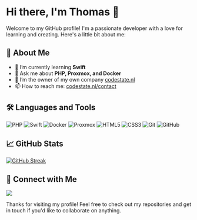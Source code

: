 # Hi there, I'm Thomas 👋

Welcome to my GitHub profile! I'm a passionate developer with a love for learning and creating. Here's a little bit about me:

## 🚀 About Me
- 🌱 I’m currently learning **Swift**
- 💬 Ask me about **PHP, Proxmox, and Docker**
- 👯 I’m the owner of my own company [codestate.nl](https://codestate.nl)
- 📫 How to reach me: [codestate.nl/contact](https://codestate.nl/contact)

## 🛠️ Languages and Tools
<p align="left">
  <img src="https://img.shields.io/badge/PHP-777BB4?style=for-the-badge&logo=php&logoColor=white" alt="PHP" />
  <img src="https://img.shields.io/badge/Swift-FA7343?style=for-the-badge&logo=swift&logoColor=white" alt="Swift" />
  <img src="https://img.shields.io/badge/Docker-2496ED?style=for-the-badge&logo=docker&logoColor=white" alt="Docker" />
  <img src="https://img.shields.io/badge/Proxmox-E57000?style=for-the-badge&logo=proxmox&logoColor=white" alt="Proxmox" />
  <img src="https://img.shields.io/badge/HTML5-E34F26?style=for-the-badge&logo=html5&logoColor=white" alt="HTML5" />
  <img src="https://img.shields.io/badge/CSS3-1572B6?style=for-the-badge&logo=css3&logoColor=white" alt="CSS3" />
  <img src="https://img.shields.io/badge/Git-F05032?style=for-the-badge&logo=git&logoColor=white" alt="Git" />
  <img src="https://img.shields.io/badge/GitHub-181717?style=for-the-badge&logo=github&logoColor=white" alt="GitHub" />
</p>

## 📈 GitHub Stats
[![GitHub Streak](https://streak-stats.demolab.com?user=Ratingthomas&theme=youtube-dark&hide_border=true&date_format=j%20M%5B%20Y%5D)](https://git.io/streak-stats)

## 🔗 Connect with Me
<a href="https://codestate.nl/contact">
  <img src="https://img.shields.io/badge/codestate.nl%2Fcontact-8A2BE2?style=for-the-badge" />
</a>


Thanks for visiting my profile! Feel free to check out my repositories and get in touch if you'd like to collaborate on anything.
